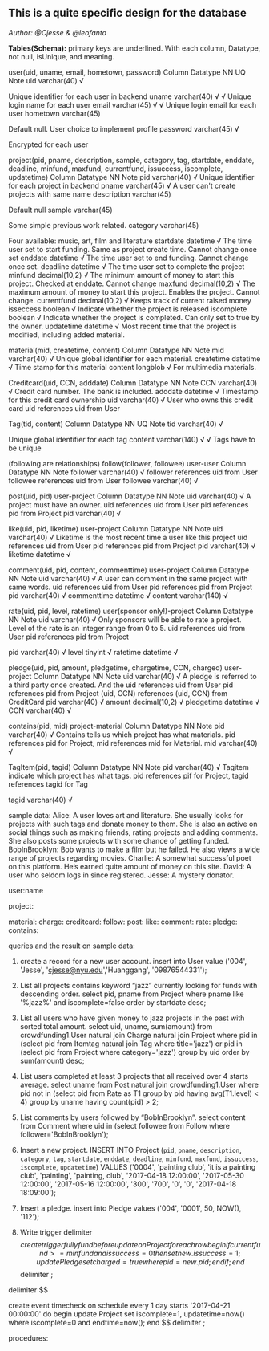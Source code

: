 ## This is a quite specific design for the database 
*Author: @Cjesse & @leofanta*

**Tables(Schema):**
primary keys are underlined. With each column, Datatype, not null, isUnique, and meaning.

user(uid, uname, email, hometown, password)
Column
Datatype
NN
UQ
Note
uid
varchar(40)
√


Unique identifier for each user in backend
uname
varchar(40)
√
√
Unique login name for each user
email
varchar(45)
√
√
Unique login email for each user
hometown
varchar(45)




Default null. User choice to implement profile
password
varchar(45)
√


Encrypted for each user

project(pid, pname, description, sample, category, tag, startdate, enddate, deadline, minfund, maxfund, currentfund, issuccess, iscomplete, updatetime)
Column
Datatype
NN
Note
pid
varchar(40)
√
Unique identifier for each project in backend
pname
varchar(45)
√
A user can't create projects with same name
description
varchar(45)
 
Default null
sample
varchar(45)
 
Some simple previous work related.
category
varchar(45)


Four available: music, art, film and literature
startdate
datetime
√
The time user set to start funding. Same as project create time. Cannot change once set
enddate
datetime
√
The time user set to end funding. Cannot change once set.
deadline
datetime
√
The time user set to complete the project
minfund
decimal(10,2)
√
The minimum amount of money to start this project. Checked at enddate. Cannot change
maxfund
decimal(10,2)
√
The maximum amount of money to start this project. Enables the project. Cannot change.
currentfund
decimal(10,2)
√
Keeps track of current raised money
isseccess
boolean
√
Indicate whether the project is released
iscomplete
boolean
√
Indicate whether the project is completed. Can only set to true by the owner.
updatetime
datetime
√
Most recent time that the project is modified, including added material.

material(mid, createtime, content)
Column
Datatype
NN
Note
mid
varchar(40)
√
Unique global identifier for each material.
createtime
datetime
√
Time stamp for this material
content
longblob
√
For multimedia materials.

Creditcard(uid, CCN, adddate)
Column
Datatype
NN
Note
CCN
varchar(40)
√
Credit card number. The bank is included.
adddate
datetime
√
Timestamp for this credit card ownership
uid
varchar(40)
√
User who owns this credit card
uid references uid from User

Tag(tid, content)
Column
Datatype
NN
UQ
Note
tid
varchar(40)
√
 
Unique global identifier for each tag
content
varchar(140)
√
√
Tags have to be unique

(following are relationships)
follow(follower, followee) user-user
Column
Datatype
NN
Note
follower
varchar(40)
√
follower references uid from User
followee references uid from User
followee
varchar(40)
√

post(uid, pid) user-project
Column
Datatype
NN
Note
uid
varchar(40)
√
A project must have an owner.
uid references uid from User
pid references pid from Project
pid
varchar(40)
√


like(uid, pid, liketime) user-project
Column
Datatype
NN
Note
uid
varchar(40)
√
Liketime is the most recent time a user like this project
uid references uid from User
pid references pid from Project
pid
varchar(40)
√
liketime
datetime
√


comment(uid, pid, content, commenttime) user-project
Column
Datatype
NN
Note
uid
varchar(40)
√
A user can comment in the same project with same words.
uid references uid from User
pid references pid from Project
pid
varchar(40)
√
commenttime
datetime
√
content
varchar(140)
√

rate(uid, pid, level, ratetime) user(sponsor only!)-project
Column
Datatype
NN
Note
uid
varchar(40)
√
Only sponsors will be able to rate a project. Level of the rate is an integer range from 0 to 5.
uid references uid from User
pid references pid from Project
 
pid
varchar(40)
√
level
tinyint
√
ratetime
datetime
√


pledge(uid, pid, amount, pledgetime, chargetime, CCN, charged) user-project
Column
Datatype
NN
Note
uid
varchar(40)
√
A pledge is referred to a third party once created. And the
uid references uid from User
pid references pid from Project
(uid, CCN) references (uid, CCN) from CreditCard
pid
varchar(40)
√
amount
decimal(10,2)
√
pledgetime
datetime
√
CCN
varchar(40)
√

contains(pid, mid) project-material
Column
Datatype
NN
Note
pid
varchar(40)
√
Contains tells us which project has what materials. pid references pid for Project,
mid references mid for Material.
mid
varchar(40)
√


TagItem(pid, tagid)
Column
Datatype
NN
Note
pid
varchar(40)
√
 Tagitem indicate which project has what tags. pid references pif for Project, tagid references tagid for Tag
 
tagid
varchar(40)
√


sample data:
Alice: A user loves art and literature. She usually looks for projects with such tags and donate money to them. She is also an active on social things such as making friends, rating projects and  adding comments. She also posts some projects with some chance of getting funded.
BobInBrooklyn: Bob wants to make a film but he failed. He also views a wide range of projects regarding movies.
Charlie: A somewhat successful poet on this platform. He’s earned quite amount of money on this site.
David: A user who seldom logs in since registered.
Jesse: A mystery donator. 

user:name

project:

material: 
charge:
creditcard:
follow: 
post:
like:
comment:
rate:
pledge:
contains:

queries and the result on sample data:
1. create a record for a new user account.
insert into User value ('004', 'Jesse', 'cjesse@nyu.edu','Huanggang', '09876544331');
 
2. List all projects contains keyword “jazz” currently looking for funds with descending order.
select pid, pname
from Project
where pname like '%jazz%' and iscomplete=false
order by startdate desc;
 
3. List all users who have given money to jazz projects in the past with sorted total amount.
select uid, uname, sum(amount)
from crowdfunding1.User natural join Charge natural join Project
where pid in (select pid
   	        from Itemtag natural join Tag
   	        where title='jazz')
or pid in (select pid
   	 	from Project
            where category='jazz')
group by uid
order by sum(amount) desc;
 
4. List users completed at least 3 projects that all received over 4 starts average.
select uname
from Post natural join crowdfunding1.User
where pid not in (select pid
          	 	from Rate as T1
                  group by pid
                  having avg(T1.level) < 4)
group by uname
having count(pid) > 2;
 
5. List comments by users followed by “BobInBrooklyn”.
select content
from Comment
where uid in (select followee
   	        from Follow
               where follower='BobInBrooklyn');
 
 
6. Insert a new project.
INSERT INTO Project
(`pid`, `pname`, `description`, `category`, `tag`, `startdate`, `enddate`, `deadline`, `minfund`, `maxfund`, `issuccess`, `iscomplete`, `updatetime`)
VALUES ('0004', 'painting club', 'it is a painting club', 'painting', 'painting, club', '2017-04-18 12:00:00', '2017-05-30 12:00:00', '2017-05-16 12:00:00', '300', '700', '0', '0', '2017-04-18 18:09:00');
 
 
7. Insert a pledge.
insert into Pledge
values ('004', '0001', 50, NOW(), '112');
 
 
8. Write trigger
delimiter $$
create trigger fullyfund before update on Project
for each row
   	begin
          	if currentfund >= minfund and issuccess = 0 then
                  	set new.issuccess = 1;
                  	update Pledge set charged=true where pid=new.pid;
          	end if ;
   	end$$
delimiter ;
 
delimiter $$
 
create event timecheck
on schedule every 1 day starts '2017-04-21 00:00:00'
do begin
   	update Project
   set iscomplete=1, updatetime=now()
   where iscomplete=0 and endtime=now();
   end $$
delimiter ;



procedures:

